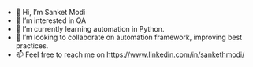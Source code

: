 - 👋 Hi, I’m Sanket Modi
- 👀 I’m interested in QA
- 🌱 I’m currently learning automation in Python.
- 💞️ I’m looking to collaborate on automation framework, improving best practices.
- 📫 Feel free to reach me on https://www.linkedin.com/in/sankethmodi/

<!---
sanketmodi-alation/sanketmodi-alation is a ✨ special ✨ repository because its `README.md` (this file) appears on your GitHub profile.
You can click the Preview link to take a look at your changes.
--->
